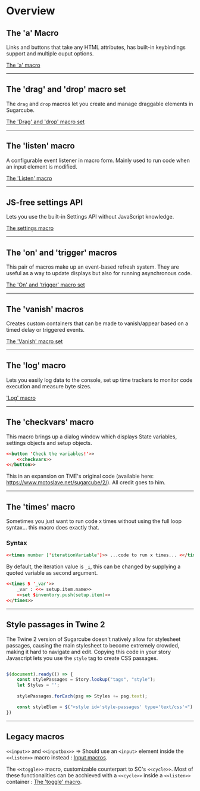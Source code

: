 # Overview #

## The 'a' Macro ##

Links and buttons that take any HTML attributes, has built-in keybindings support and multiple ouput options.

[The 'a' macro](a-macro)

***

## The 'drag' and 'drop' macro set ##

The `drag` and `drop` macros let you create and manage draggable elements in Sugarcube.

[The 'Drag' and 'drop' macro set](drag-drop-macro)

***

## The 'listen' macro ##

A configurable event listener in macro form. Mainly used to run code when an input element is modified.

[The 'Listen' macro](listen-macro)

***

## JS-free settings API ##

Lets you use the built-in Settings API without JavaScript knowledge.

[The settings macro](sc-settings)

***

## The 'on' and 'trigger' macros ##

This pair of macros make up an event-based refresh system. They are useful as a way to update displays but also for running asynchronous code.

[The 'On' and 'trigger' macro set](on-macro)

***

## The 'vanish' macros ##

Creates custom containers that can be made to vanish/appear based on a timed delay or triggered events.

[The 'Vanish' macro set](vanish-macro)

***

## The 'log' macro ##

Lets you easily log data to the console, set up time trackers to monitor code execution and measure byte sizes.

['Log' macro](log-macro)

***

## The 'checkvars' macro ##

This macro brings up a dialog window which displays State variables, settings objects and setup objects.

```html
<<button 'Check the variables!'>>
	<<checkvars>>
<</button>>
```

This in an expansion on TME's original code (available here: https://www.motoslave.net/sugarcube/2/). All credit goes to him.

***

## The 'times' macro ##

Sometimes you just want to run code x times without using the full loop syntax... this macro does exactly that.

### Syntax ###

```html
<<times number ['iterationVariable']>> ...code to run x times... <</times>>
```

By default, the iteration value is `_i`, this can be changed by supplying a quoted variable as second argument.

```html
<<times 5 '_var'>>
	_var : <<= setup.item.name>>
	<<set $inventory.push(setup.item)>>
<</times>>
```

***

## Style passages in Twine 2 ##

The Twine 2 version of Sugarcube doesn't natively allow for stylesheet passages, causing the main stylesheet to become extremely crowded, making it hard to navigate and edit.
Copying this code in your story Javascript lets you use the `style` tag to create CSS passages.
```js

$(document).ready(() => {
    const stylePassages = Story.lookup("tags", "style");
    let Styles = '';
    
    stylePassages.forEach(psg => Styles += psg.text);

    const styleElem = $("<style id='style-passages' type='text/css'>").text(Styles).appendTo('head');
})
```

***

## Legacy macros ##

`<<input>>` and `<<inputbox>>` => Should use an `<input>` element inside the `<<listen>>` macro instead : [Input macros](input-macros).

The `<<toggle>>` macro, customizable counterpart to SC's `<<cycle>>`. Most of these functionalities can be acchieved with a `<<cycle>>` inside a `<<listen>>` container : [The 'toggle' macro](toggle-macro).
